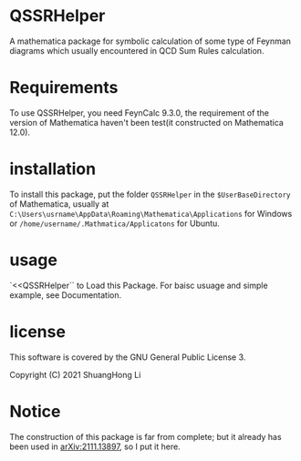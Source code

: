 # QSSRHelper
A mathematica package for symbolic calculation of some type of Feynman diagrams which usually encountered in QCD Sum Rules calculation.

# Requirements
To use QSSRHelper, you need FeynCalc 9.3.0, the requirement of the version of Mathematica haven't been test(it constructed on Mathematica 12.0). 

# installation
To install this package, put the folder `QSSRHelper` in the `$UserBaseDirectory` of Mathematica,
usually at `C:\Users\usrname\AppData\Roaming\Mathematica\Applications` for Windows or `/home/username/.Mathmatica/Applicatons` for Ubuntu.

# usage
`<<QSSRHelper`` to Load this Package.
For baisc usuage and simple example, see Documentation.

# license
This software is covered by the GNU General Public License 3.

Copyright (C) 2021 ShuangHong Li

# Notice
The construction of this package is far from complete; but it already has been used in [arXiv:2111.13897](https://arxiv.org/abs/2111.13897), so I put it here.

